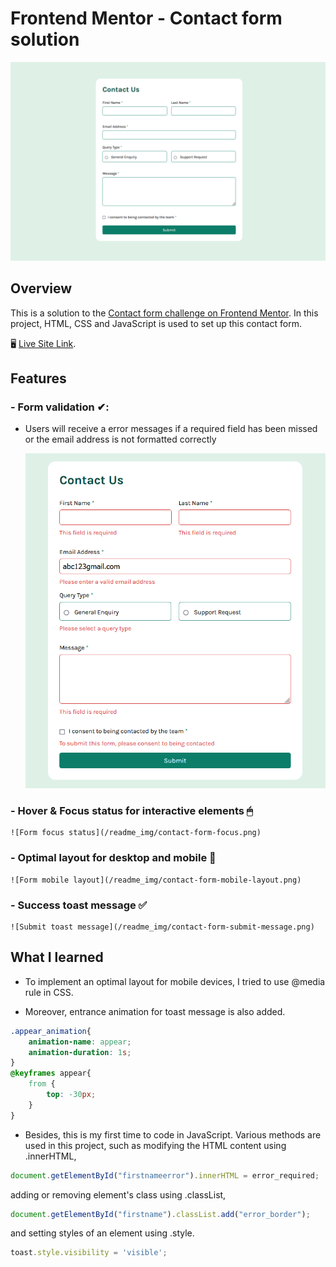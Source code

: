 # Frontend Mentor - Contact form solution

![Screenshot of the Contact Form](/readme_img/contact-form-img.png)

## Overview

This is a solution to the [Contact form challenge on Frontend Mentor](https://www.frontendmentor.io/challenges/contact-form--G-hYlqKJj). In this project, HTML, CSS and JavaScript is used to set up this contact form.

🖥 [Live Site Link](https://ktqlee.github.io/frontendmentor_contactform/).

## Features

### - **Form validation ✔**:
  - Users will receive a error messages if a required field has been missed or the email address is not formatted correctly

    ![Form Validation](/readme_img/contact-form-validation.png)

### - **Hover & Focus status for interactive elements 🖱**

    ![Form focus status](/readme_img/contact-form-focus.png)
    
### - **Optimal layout for desktop and mobile 📱**

    ![Form mobile layout](/readme_img/contact-form-mobile-layout.png)

### - **Success toast message ✅**

    ![Submit toast message](/readme_img/contact-form-submit-message.png)

## What I learned

- To implement an optimal layout for mobile devices, I tried to use @media rule in CSS.

- Moreover, entrance animation for toast message is also added.
```css
.appear_animation{
    animation-name: appear;
    animation-duration: 1s;
}
@keyframes appear{
    from {
        top: -30px;
    }
}
```

- Besides, this is my first time to code in JavaScript. Various methods are used in this project, such as modifying the HTML content using .innerHTML, 
```js
document.getElementById("firstnameerror").innerHTML = error_required;
```

adding or removing element's class using .classList, 
```js
document.getElementById("firstname").classList.add("error_border");
```

and setting styles of an element using .style.
```js
toast.style.visibility = 'visible';
```
